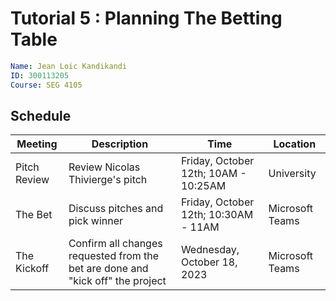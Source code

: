 # Tutorial 5 : Planning The Betting Table
```yaml
Name: Jean Loic Kandikandi
ID: 300113205
Course: SEG 4105
```
## Schedule
|Meeting|Description|Time|Location
|---|---|---|---|
|Pitch Review|Review Nicolas Thivierge's pitch|Friday, October 12th; 10AM - 10:25AM|University|
|The Bet|Discuss pitches and pick winner|Friday, October 12th; 10:30AM - 11AM|Microsoft Teams|
|The Kickoff|Confirm all changes requested from the bet are done and "kick off" the project|Wednesday, October 18, 2023|Microsoft Teams|
